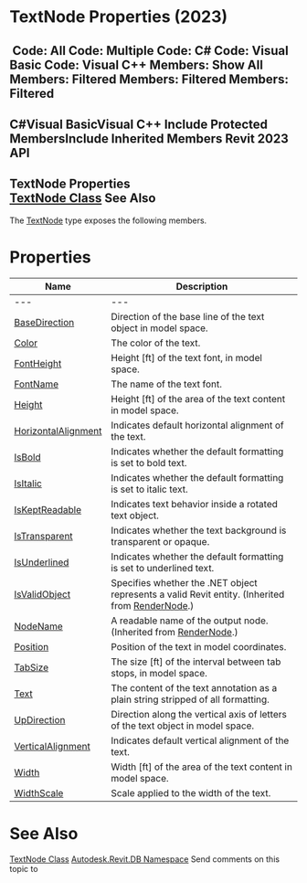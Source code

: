 # TextNode Properties (2023)

﻿
 Code: All Code: Multiple Code: C# Code: Visual Basic Code: Visual C++  Members: Show All Members: Filtered Members: Filtered Members: Filtered   
---  
C#Visual BasicVisual C++
Include Protected MembersInclude Inherited Members
Revit 2023 API  
---  
TextNode Properties  
[TextNode Class](9a06448a-1c82-7fd7-8be7-9113dc1ce86a.md "TextNode Class") See Also  
---  
The [TextNode](9a06448a-1c82-7fd7-8be7-9113dc1ce86a.md "TextNode Class") type exposes the following members.
# Properties
| Name | Description |
| --- | --- |
| --- | --- | --- |
| [BaseDirection](e737ea68-ae8b-92b5-87b5-1c1f7d5c51d9.md "BaseDirection Property") | Direction of the base line of the text object in model space. |
| [Color](e997de42-9277-c695-5f34-8f9831deaa26.md "Color Property") | The color of the text. |
| [FontHeight](43cb3a02-7a48-8aaa-2297-fc35c53cf19f.md "FontHeight Property") | Height [ft] of the text font, in model space. |
| [FontName](a5d65fa2-44e7-3c43-6a8e-f0c3dcb00799.md "FontName Property") | The name of the text font. |
| [Height](b422b3b8-84ef-08ae-74f8-d1091ad2e0fe.md "Height Property") | Height [ft] of the area of the text content in model space. |
| [HorizontalAlignment](30de6e1a-b261-74bd-143f-3c21fcba98d1.md "HorizontalAlignment Property") | Indicates default horizontal alignment of the text. |
| [IsBold](9760666a-f4ed-6537-77b4-34e566617551.md "IsBold Property") | Indicates whether the default formatting is set to bold text. |
| [IsItalic](ba189cc6-b16d-bb58-242b-4ef2891f41a7.md "IsItalic Property") | Indicates whether the default formatting is set to italic text. |
| [IsKeptReadable](5e96ceea-7c72-4612-de24-581e51e51998.md "IsKeptReadable Property") | Indicates text behavior inside a rotated text object. |
| [IsTransparent](4e205812-5126-dae5-5d0c-7643d04b630d.md "IsTransparent Property") | Indicates whether the text background is transparent or opaque. |
| [IsUnderlined](9a6b4898-8273-151a-b70e-69314b14bef3.md "IsUnderlined Property") | Indicates whether the default formatting is set to underlined text. |
| [IsValidObject](5e642162-fd60-8697-24d2-b2c8574d4fb2.md "IsValidObject Property") | Specifies whether the .NET object represents a valid Revit entity.  (Inherited from [RenderNode](9900b69b-7cb7-8555-75ac-4b5f22b5fa7f.md "RenderNode Class").) |
| [NodeName](f00a73db-fecc-70eb-c81a-67ef27212de5.md "NodeName Property") | A readable name of the output node.  (Inherited from [RenderNode](9900b69b-7cb7-8555-75ac-4b5f22b5fa7f.md "RenderNode Class").) |
| [Position](36740103-d9cb-6451-c9ff-34e6880c9eeb.md "Position Property") | Position of the text in model coordinates. |
| [TabSize](e8bdca46-18ea-94f2-aceb-11da8feed2a2.md "TabSize Property") | The size [ft] of the interval between tab stops, in model space. |
| [Text](311f1c76-832f-f53e-d2dc-44bc696caf72.md "Text Property") | The content of the text annotation as a plain string stripped of all formatting. |
| [UpDirection](d8a9b271-1309-17f2-141f-2ef61ef1f132.md "UpDirection Property") | Direction along the vertical axis of letters of the text object in model space. |
| [VerticalAlignment](308a384e-179b-a314-d0d6-ccbe78a4341c.md "VerticalAlignment Property") | Indicates default vertical alignment of the text. |
| [Width](316de334-7918-b4d5-d3e9-f0e980078c7b.md "Width Property") | Width [ft] of the area of the text content in model space. |
| [WidthScale](f25bba3a-c659-482e-db9e-0b965512a7b1.md "WidthScale Property") | Scale applied to the width of the text. |

# See Also
[TextNode Class](9a06448a-1c82-7fd7-8be7-9113dc1ce86a.md "TextNode Class")
[Autodesk.Revit.DB Namespace](87546ba7-461b-c646-cbb1-2cb8f5bff8b2.md "Autodesk.Revit.DB Namespace")
Send comments on this topic to 